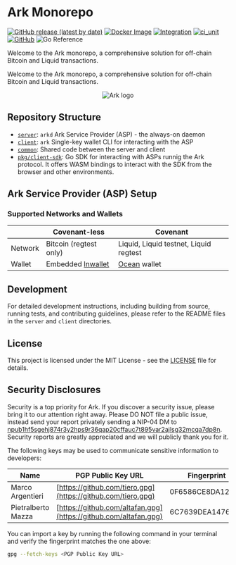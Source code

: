 # Ark Monorepo

[![GitHub release (latest by date)](https://img.shields.io/github/v/release/ark-network/ark)](https://github.com/ark-network/ark/releases)
[![Docker Image](https://img.shields.io/badge/docker-ghcr.io%2Fark--network%2Fark-blue?logo=docker)](https://github.com/ark-network/ark/pkgs/container/ark)
[![Integration](https://github.com/ark-network/ark/actions/workflows/ark.integration.yaml/badge.svg)](https://github.com/ark-network/ark/actions/workflows/ark.integration.yaml)
[![ci_unit](https://github.com/ark-network/ark/actions/workflows/ark.unit.yaml/badge.svg)](https://github.com/ark-network/ark/actions/workflows/ark.unit.yaml)
[![GitHub](https://img.shields.io/github/license/ark-network/ark)](https://github.com/ark-network/ark/blob/master/LICENSE)
![Go Reference](https://pkg.go.dev/badge/github.com/ark-network/ark.svg)

Welcome to the Ark monorepo, a comprehensive solution for off-chain Bitcoin and Liquid transactions.

Welcome to the Ark monorepo, a comprehensive solution for off-chain Bitcoin and Liquid transactions.

<p align="center">
  <img src="https://github.com/user-attachments/assets/169d6ae5-7d90-448d-b768-4e40a412bf70" alt="Ark logo">
</p>

## Repository Structure

- [`server`](./server/): `arkd` Ark Service Provider (ASP) - the always-on daemon
- [`client`](./client/): `ark` Single-key wallet CLI for interacting with the ASP
- [`common`](./common/): Shared code between the server and client
- [`pkg/client-sdk`](./pkg/client-sdk/): Go SDK for interacting with ASPs runnig the Ark protocol. It offers WASM bindings to interact with the SDK from the browser and other environments.


## Ark Service Provider (ASP) Setup

### Supported Networks and Wallets

|         | Covenant-less                | Covenant                               |
|---------|-----------------------------|-----------------------------------------|
| Network | Bitcoin (regtest only)       | Liquid, Liquid testnet, Liquid regtest |
| Wallet  | Embedded [lnwallet](https://pkg.go.dev/github.com/lightningnetwork/lnd/lnwallet/btcwallet) | [Ocean](https://github.com/vulpemventures/ocean) wallet |

## Development

For detailed development instructions, including building from source, running tests, and contributing guidelines, please refer to the README files in the `server` and `client` directories.


## License

This project is licensed under the MIT License - see the [LICENSE](LICENSE) file for details.

## Security Disclosures

Security is a top priority for Ark. If you discover a security issue, please bring it to our attention right away. Please DO NOT file a public issue, instead send your report privately sending a NIP-04 DM to [npub1hf5sgehj874r3y2hps9r36qap20cffauc7t895var2ajlsg32mcqa7dp8n](https://primal.net/p/npub1hf5sgehj874r3y2hps9r36qap20cffauc7t895var2ajlsg32mcqa7dp8n). Security reports are greatly appreciated and we will publicly thank you for it.

The following keys may be used to communicate sensitive information to developers:

| Name | PGP Public Key URL | Fingerprint |
|------|-------------|-------------|
| Marco Argentieri | [https://github.com/tiero.gpg](https://github.com/tiero.gpg) | 0F6586CE8DA12FB1 |
| Pietralberto Mazza | [https://github.com/altafan.gpg](https://github.com/altafan.gpg) | 6C7639DEA147673B |

You can import a key by running the following command in your terminal and verify the fingerprint matches the one above:

```bash
gpg --fetch-keys <PGP Public Key URL>
```
